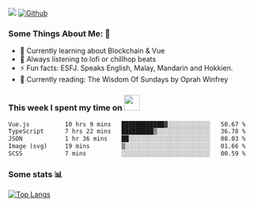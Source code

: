 ![](https://visitor-badge.laobi.icu/badge?page_id=seanho96.seanho96)
[![Github](https://img.shields.io/github/followers/seanho96?label=Follow&style=social)](https://github.com/seanho96)

### Some Things About Me: 👋
- 🌱 Currently learning about Blockchain & Vue
- :musical_note: Always listening to lofi or chillhop beats
- :zap: Fun facts: ESFJ. Speaks English, Malay, Mandarin and Hokkien.
- :book: Currently reading: The Wisdom Of Sundays by Oprah Winfrey

### This week I spent my time on <img src="https://media.giphy.com/media/SvQzkTQb3ZwKcj1QTO/giphy.gif" width="32">

<!--START_SECTION:waka-->

```txt
Vue.js          10 hrs 9 mins   ████████████▓░░░░░░░░░░░░   50.67 %
TypeScript      7 hrs 22 mins   █████████▒░░░░░░░░░░░░░░░   36.78 %
JSON            1 hr 36 mins    ██░░░░░░░░░░░░░░░░░░░░░░░   08.03 %
Image (svg)     19 mins         ▒░░░░░░░░░░░░░░░░░░░░░░░░   01.66 %
SCSS            7 mins          ░░░░░░░░░░░░░░░░░░░░░░░░░   00.59 %
```

<!--END_SECTION:waka-->

### Some stats 📊

[![Top Langs](https://github-readme-stats.vercel.app/api/top-langs/?username=seanho96&layout=compact&theme=graywhite)](https://github.com/anuraghazra/github-readme-stats)
<br/>
<!-- ![GitHub stats](https://github-readme-stats.vercel.app/api?username=seanho96&show_icons=true&theme=graywhite)-->

